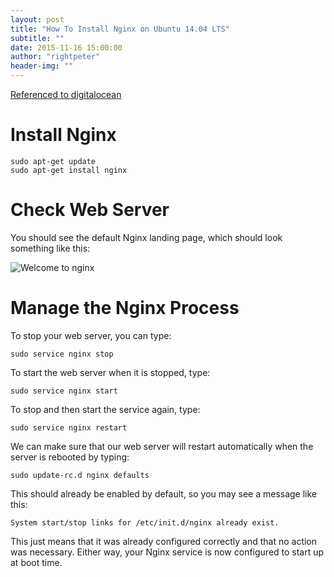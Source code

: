 ```yaml
---
layout: post
title: "How To Install Nginx on Ubuntu 14.04 LTS"
subtitle: ""
date: 2015-11-16 15:00:00
author: "rightpeter"
header-img: ""
---
```


[Referenced to digitalocean](https://www.digitalocean.com/community/tutorials/how-to-install-nginx-on-ubuntu-14-04-lts)

# Install Nginx

    sudo apt-get update
    sudo apt-get install nginx

# Check Web Server

You should see the default Nginx landing page, which should look something like this:

![Welcome to nginx](https://assets.digitalocean.com/articles/nginx_1404/default_page.png)

# Manage the Nginx Process

To stop your web server, you can type:

    sudo service nginx stop

To start the web server when it is stopped, type:

    sudo service nginx start

To stop and then start the service again, type:

    sudo service nginx restart

We can make sure that our web server will restart automatically when the server is rebooted by typing:

    sudo update-rc.d nginx defaults

This should already be enabled by default, so you may see a message like this:

    System start/stop links for /etc/init.d/nginx already exist.

This just means that it was already configured correctly and that no action was necessary. Either way, your Nginx service
is now configured to start up at boot time.
